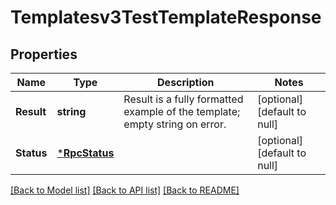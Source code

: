 # Templatesv3TestTemplateResponse

## Properties
Name | Type | Description | Notes
------------ | ------------- | ------------- | -------------
**Result** | **string** | Result is a fully formatted example of the template; empty string on error. | [optional] [default to null]
**Status** | [***RpcStatus**](rpcStatus.md) |  | [optional] [default to null]

[[Back to Model list]](../README.md#documentation-for-models) [[Back to API list]](../README.md#documentation-for-api-endpoints) [[Back to README]](../README.md)

